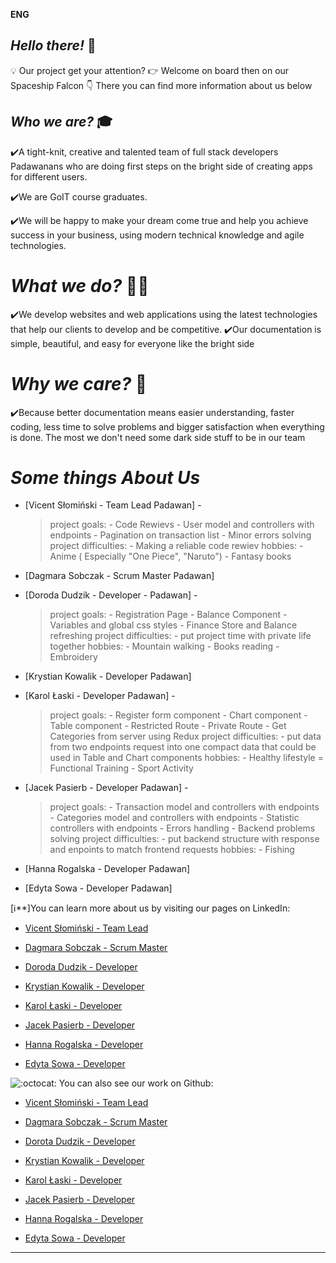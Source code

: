 **ENG**

## _Hello there!_ 👋

💡 Our project get your attention?
👉 Welcome on board then on our Spaceship Falcon
👇 There you can find more information about us below

## _Who we are?_ 🎓

✔️A tight-knit, creative and talented team of full stack developers Padawanans who are doing first steps on the bright side of creating apps for different users.

✔️We are GoIT course graduates.

✔️We will be happy to make your dream come true and help you achieve success in
your business, using modern technical knowledge and agile technologies.

# _What we do?_ 👨‍💻

✔️We develop websites and web applications using the latest technologies that
help our clients to develop and be competitive. ✔️Our documentation is simple,
beautiful, and easy for everyone like the bright side

# _Why we care?_ 📄

✔️Because better documentation means easier understanding, faster coding, 
less time to solve problems and bigger satisfaction when everything is done.
The most we don't need some dark side stuff to be in our team

# _Some things About Us_ 

- [Vicent Słomiński - Team Lead Padawan] - 
    > project goals:
        - Code Rewievs
        - User model and controllers with endpoints
        - Pagination on transaction list
        - Minor errors solving
    > project difficulties:
        - Making a reliable code rewiev
    > hobbies:
        - Anime ( Especially "One Piece", "Naruto")
        - Fantasy books

- [Dagmara Sobczak - Scrum Master Padawan]

- [Doroda Dudzik - Developer - Padawan] -
    > project goals:
        - Registration Page
        - Balance Component
        - Variables and global css styles
        - Finance Store and Balance refreshing
    > project difficulties:
        - put project time with private life together
    > hobbies:
        - Mountain walking
        - Books reading
        - Embroidery

- [Krystian Kowalik - Developer Padawan]

- [Karol Łaski - Developer Padawan] - 
    > project goals:
        - Register form component
        - Chart component
        - Table component 
        - Restricted Route
        - Private Route
        - Get Categories from server using Redux
    > project difficulties:
        - put data from two endpoints request into one compact data that could be used in Table and Chart components
    > hobbies:
        - Healthy lifestyle
        = Functional Training
        - Sport Activity

- [Jacek Pasierb - Developer Padawan] - 
    > project goals:
        - Transaction model and controllers with endpoints
        - Categories model and controllers with endpoints
        - Statistic controllers with endpoints
        - Errors handling
        - Backend problems solving
    > project difficulties:
        - put backend structure with response and enpoints to match frontend requests
    > hobbies:
        - Fishing

- [Hanna Rogalska - Developer Padawan]

- [Edyta Sowa - Developer Padawan]


[ℹ\*\*]You can learn more about us by visiting our pages on LinkedIn:

- [Vicent Słomiński - Team Lead](https://www.linkedin.com/in/vincent-slominski/)

- [Dagmara Sobczak - Scrum Master](https://www.linkedin.com/in/dagmara-sobczak-746076279/)

- [Doroda Dudzik - Developer](https://www.linkedin.com/in/dorota-dudzik-19b02a277/)

- [Krystian Kowalik - Developer]()

- [Karol Łaski - Developer](https://www.linkedin.com/in/karol-%C5%82aski-b5663b293/)

- [Jacek Pasierb - Developer](https://www.linkedin.com/in/jacek-pasierb/)

- [Hanna Rogalska - Developer](https://www.linkedin.com/in/hanna-rogalska-246362276/)

- [Edyta Sowa - Developer](https://www.linkedin.com/in/edyta-sowa/)

![:octocat:](https://github.githubassets.com/images/icons/emoji/octocat.png ':octocat:')
You can also see our work on Github:

- [Vicent Słomiński - Team Lead](https://github.com/Okazaki92)

- [Dagmara Sobczak - Scrum Master](https://github.com/DagmaraSobczak)

- [Dorota Dudzik - Developer](https://github.com/doradudzik)

- [Krystian Kowalik - Developer](https://github.com/KRKDEV)

- [Karol Łaski - Developer](https://github.com/karollaski)

- [Jacek Pasierb - Developer](https://www.linkedin.com/in/jacek-pasierb/)

- [Hanna Rogalska - Developer](https://github.com/HannaRogalska)

- [Edyta Sowa - Developer](https://github.com/EdytaSowa)
---

